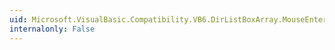 ```yaml
---
uid: Microsoft.VisualBasic.Compatibility.VB6.DirListBoxArray.MouseEnter
internalonly: False
---
```

